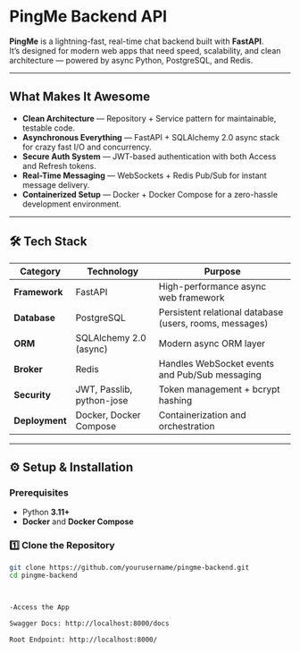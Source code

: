 # PingMe Backend API

**PingMe** is a lightning-fast, real-time chat backend built with **FastAPI**.  
It’s designed for modern web apps that need speed, scalability, and clean architecture — powered by async Python, PostgreSQL, and Redis.

---

## What Makes It Awesome

- **Clean Architecture** — Repository + Service pattern for maintainable, testable code.
- **Asynchronous Everything** — FastAPI + SQLAlchemy 2.0 async stack for crazy fast I/O and concurrency.
- **Secure Auth System** — JWT-based authentication with both Access and Refresh tokens.
- **Real-Time Messaging** — WebSockets + Redis Pub/Sub for instant message delivery.
- **Containerized Setup** — Docker + Docker Compose for a zero-hassle development environment.

---

## 🛠 Tech Stack

| Category | Technology | Purpose |
|-----------|-------------|----------|
| **Framework** | FastAPI | High-performance async web framework |
| **Database** | PostgreSQL | Persistent relational database (users, rooms, messages) |
| **ORM** | SQLAlchemy 2.0 (async) | Modern async ORM layer |
| **Broker** | Redis | Handles WebSocket events and Pub/Sub messaging |
| **Security** | JWT, Passlib, python-jose | Token management + bcrypt hashing |
| **Deployment** | Docker, Docker Compose | Containerization and orchestration |

---

## ⚙️ Setup & Installation

### Prerequisites
- Python **3.11+**
- **Docker** and **Docker Compose**

### 1️⃣ Clone the Repository
```bash
git clone https://github.com/yourusername/pingme-backend.git
cd pingme-backend



-Access the App

Swagger Docs: http://localhost:8000/docs

Root Endpoint: http://localhost:8000/
